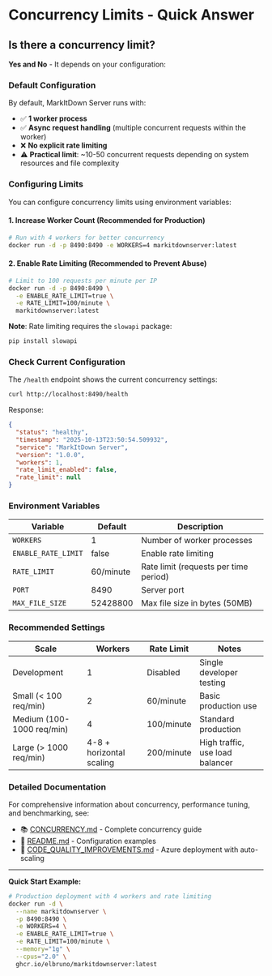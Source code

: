 # Concurrency Limits - Quick Answer

## Is there a concurrency limit?

**Yes and No** - It depends on your configuration:

### Default Configuration
By default, MarkItDown Server runs with:
- ✅ **1 worker process**
- ✅ **Async request handling** (multiple concurrent requests within the worker)
- ❌ **No explicit rate limiting**
- ⚠️ **Practical limit**: ~10-50 concurrent requests depending on system resources and file complexity

### Configuring Limits

You can configure concurrency limits using environment variables:

#### 1. Increase Worker Count (Recommended for Production)
```bash
# Run with 4 workers for better concurrency
docker run -d -p 8490:8490 -e WORKERS=4 markitdownserver:latest
```

#### 2. Enable Rate Limiting (Recommended to Prevent Abuse)
```bash
# Limit to 100 requests per minute per IP
docker run -d -p 8490:8490 \
  -e ENABLE_RATE_LIMIT=true \
  -e RATE_LIMIT=100/minute \
  markitdownserver:latest
```

**Note**: Rate limiting requires the `slowapi` package:
```bash
pip install slowapi
```

### Check Current Configuration

The `/health` endpoint shows the current concurrency settings:

```bash
curl http://localhost:8490/health
```

Response:
```json
{
  "status": "healthy",
  "timestamp": "2025-10-13T23:50:54.509932",
  "service": "MarkItDown Server",
  "version": "1.0.0",
  "workers": 1,
  "rate_limit_enabled": false,
  "rate_limit": null
}
```

### Environment Variables

| Variable | Default | Description |
|----------|---------|-------------|
| `WORKERS` | 1 | Number of worker processes |
| `ENABLE_RATE_LIMIT` | false | Enable rate limiting |
| `RATE_LIMIT` | 60/minute | Rate limit (requests per time period) |
| `PORT` | 8490 | Server port |
| `MAX_FILE_SIZE` | 52428800 | Max file size in bytes (50MB) |

### Recommended Settings

| Scale | Workers | Rate Limit | Notes |
|-------|---------|------------|-------|
| Development | 1 | Disabled | Single developer testing |
| Small (< 100 req/min) | 2 | 60/minute | Basic production use |
| Medium (100-1000 req/min) | 4 | 100/minute | Standard production |
| Large (> 1000 req/min) | 4-8 + horizontal scaling | 200/minute | High traffic, use load balancer |

### Detailed Documentation

For comprehensive information about concurrency, performance tuning, and benchmarking, see:
- 📚 [CONCURRENCY.md](./CONCURRENCY.md) - Complete concurrency guide
- 📖 [README.md](./README.md#concurrency-and-performance) - Configuration examples
- 🚀 [CODE_QUALITY_IMPROVEMENTS.md](./CODE_QUALITY_IMPROVEMENTS.md) - Azure deployment with auto-scaling

---

**Quick Start Example:**
```bash
# Production deployment with 4 workers and rate limiting
docker run -d \
  --name markitdownserver \
  -p 8490:8490 \
  -e WORKERS=4 \
  -e ENABLE_RATE_LIMIT=true \
  -e RATE_LIMIT=100/minute \
  --memory="1g" \
  --cpus="2.0" \
  ghcr.io/elbruno/markitdownserver:latest
```
